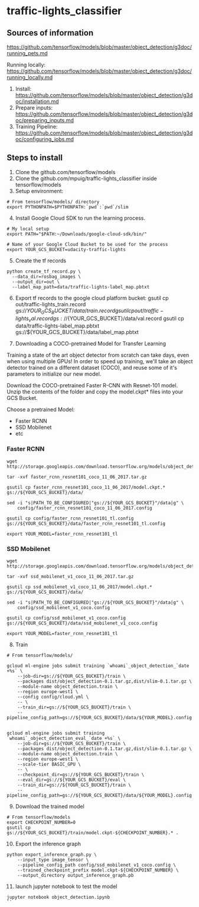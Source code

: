 # traffic-lights_classifier


## Sources of information
https://github.com/tensorflow/models/blob/master/object_detection/g3doc/running_pets.md

Running locally: https://github.com/tensorflow/models/blob/master/object_detection/g3doc/running_locally.md
 1. Install: https://github.com/tensorflow/models/blob/master/object_detection/g3doc/installation.md
 2. Prepare inputs: https://github.com/tensorflow/models/blob/master/object_detection/g3doc/preparing_inputs.md
 3. Training Pipeline: https://github.com/tensorflow/models/blob/master/object_detection/g3doc/configuring_jobs.md


## Steps to install
1. Clone the github.com/tensorflow/models
2. Clone the github.com/mpuig/traffic-lights_classifier inside tensorflow/models
3. Setup environment:

```
# From tensorflow/models/ directory
export PYTHONPATH=$PYTHONPATH:`pwd`:`pwd`/slim
```

4. Install Google Cloud SDK to run the learning process.

```
# My local setup
export PATH="$PATH:~/Downloads/google-cloud-sdk/bin/"

# Name of your Google Cloud Bucket to be used for the process
export YOUR_GCS_BUCKET=udacity-traffic-lights
```

5. Create the tf records

```
python create_tf_record.py \
  --data_dir=rosbag_images \
  --output_dir=out \
  --label_map_path=data/traffic-lights-label_map.pbtxt
```


6. Export tf records to the google cloud platform bucket:
gsutil cp out/traffic-lights_train.record gs://${YOUR_GCS_BUCKET}/data/train.record
gsutil cp out/traffic-lights_val.record gs://${YOUR_GCS_BUCKET}/data/val.record
gsutil cp data/traffic-lights-label_map.pbtxt gs://${YOUR_GCS_BUCKET}/data/label_map.pbtxt


7. Downloading a COCO-pretrained Model for Transfer Learning

Training a state of the art object detector from scratch can take days, even when using multiple GPUs! In order to speed up training, we'll take an object detector trained on a different dataset (COCO), and reuse some of it's parameters to initialize our new model.

Download the COCO-pretrained Faster R-CNN with Resnet-101 model. Unzip the contents of the folder and copy the model.ckpt* files into your GCS Bucket.

Choose a pretrained Model:
  - Faster RCNN
  - SSD Mobilenet
  - etc

### Faster RCNN
```
wget http://storage.googleapis.com/download.tensorflow.org/models/object_detection/faster_rcnn_resnet101_coco_11_06_2017.tar.gz

tar -xvf faster_rcnn_resnet101_coco_11_06_2017.tar.gz

gsutil cp faster_rcnn_resnet101_coco_11_06_2017/model.ckpt.* gs://${YOUR_GCS_BUCKET}/data/

sed -i "s|PATH_TO_BE_CONFIGURED|"gs://${YOUR_GCS_BUCKET}"/data|g" \
    config/faster_rcnn_resnet101_coco_11_06_2017.config

gsutil cp config/faster_rcnn_resnet101_tl.config gs://${YOUR_GCS_BUCKET}/data/faster_rcnn_resnet101_tl.config

export YOUR_MODEL=faster_rcnn_resnet101_tl
```

### SSD Mobilenet
```
wget http://storage.googleapis.com/download.tensorflow.org/models/object_detection/ssd_mobilenet_v1_coco_11_06_2017.tar.gz

tar -xvf ssd_mobilenet_v1_coco_11_06_2017.tar.gz

gsutil cp ssd_mobilenet_v1_coco_11_06_2017/model.ckpt.* gs://${YOUR_GCS_BUCKET}/data/

sed -i "s|PATH_TO_BE_CONFIGURED|"gs://${YOUR_GCS_BUCKET}"/data|g" \
    config/ssd_mobilenet_v1_coco.config

gsutil cp config/ssd_mobilenet_v1_coco.config gs://${YOUR_GCS_BUCKET}/data/ssd_mobilenet_v1_coco.config

export YOUR_MODEL=faster_rcnn_resnet101_tl
```



8. Train
```
# From tensorflow/models/

gcloud ml-engine jobs submit training `whoami`_object_detection_`date +%s` \
    --job-dir=gs://${YOUR_GCS_BUCKET}/train \
    --packages dist/object_detection-0.1.tar.gz,dist/slim-0.1.tar.gz \
    --module-name object_detection.train \
    --region europe-west1 \
    --config config/cloud.yml \
    -- \
    --train_dir=gs://${YOUR_GCS_BUCKET}/train \
    --pipeline_config_path=gs://${YOUR_GCS_BUCKET}/data/${YOUR_MODEL}.config


gcloud ml-engine jobs submit training `whoami`_object_detection_eval_`date +%s` \
    --job-dir=gs://${YOUR_GCS_BUCKET}/train \
    --packages dist/object_detection-0.1.tar.gz,dist/slim-0.1.tar.gz \
    --module-name object_detection.train \
    --region europe-west1 \
    --scale-tier BASIC_GPU \
    -- \
    --checkpoint_dir=gs://${YOUR_GCS_BUCKET}/train \
    --eval_dir=gs://${YOUR_GCS_BUCKET}/eval \
    --train_dir=gs://${YOUR_GCS_BUCKET}/train \
    --pipeline_config_path=gs://${YOUR_GCS_BUCKET}/data/${YOUR_MODEL}.config
```

9. Download the trained model
```
# From tensorflow/models
export CHECKPOINT_NUMBER=0
gsutil cp gs://${YOUR_GCS_BUCKET}/train/model.ckpt-${CHECKPOINT_NUMBER}.* .
```

10. Export the inference graph
```
python export_inference_graph.py \
    --input_type image_tensor \
    --pipeline_config_path config/ssd_mobilenet_v1_coco.config \
    --trained_checkpoint_prefix model.ckpt-${CHECKPOINT_NUMBER} \
    --output_directory output_inference_graph.pb
```

11. launch jupyter notebook to test the model
```
jupyter notebook object_detection.ipynb
``